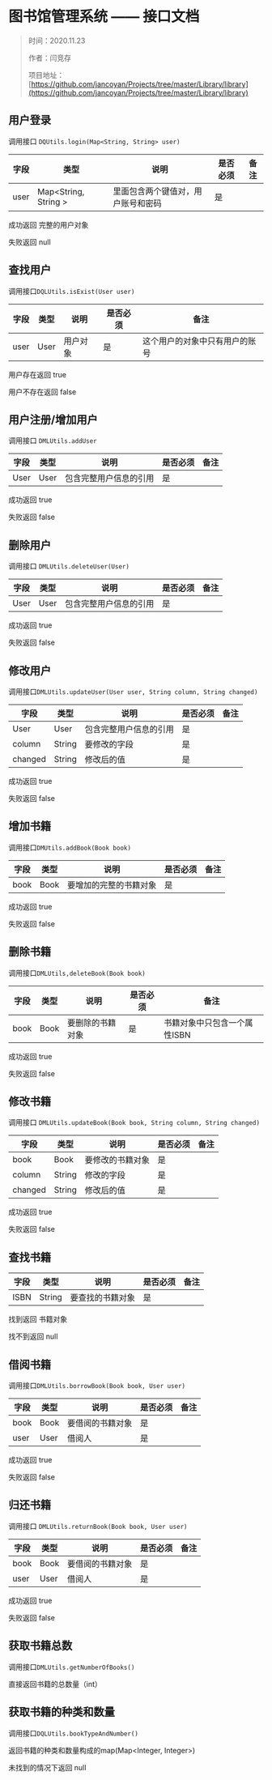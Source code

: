 # 图书馆管理系统 —— 接口文档



> 时间：2020.11.23
>
> 作者：闫竞存
>
> 项目地址：[https://github.com/jancoyan/Projects/tree/master/Library/library](https://github.com/jancoyan/Projects/tree/master/Library/library)



## 用户登录

调用接口 `DQUtils.login(Map<String, String> user)`

| 字段     | 类型    | 说明               | 是否必须 | 备注 |
| ----------- | ------- | ----------------------- | -------- | ---- |
| user | Map<String, String > | 里面包含两个键值对，用户账号和密码 | 是       |      |

成功返回  完整的用户对象

失败返回  null



## 查找用户

调用接口`DQLUtils.isExist(User user)`

| 字段 | 类型 | 说明     | 是否必须 | 备注                           |
| ---- | ---- | -------- | -------- | ------------------------------ |
| user | User | 用户对象 | 是       | 这个用户的对象中只有用户的账号 |

用户存在返回  true

用户不存在返回  false



## 用户注册/增加用户

调用接口 `DMLUtils.addUser`

| 字段                 | 类型    | 说明                  | 是否必须 | 备注 |
| --------------- | ------- | --------------------------- | -------- | ---- |
| User |User|包含完整用户信息的引用|是||

成功返回  true

失败返回  false



## 删除用户

调用接口 `DMLUtils.deleteUser(User)`

| 字段 | 类型 | 说明                   | 是否必须 | 备注 |
| ---- | ---- | ---------------------- | -------- | ---- |
| User | User | 包含完整用户信息的引用 | 是       |      |

成功返回 true

失败返回 false



## 修改用户

调用接口`DMLUtils.updateUser(User user, String column, String changed)`

| 字段    | 类型   | 说明                   | 是否必须 | 备注 |
| ------- | ------ | ---------------------- | -------- | ---- |
| User    | User   | 包含完整用户信息的引用 | 是       |      |
| column  | String | 要修改的字段           | 是       |      |
| changed | String | 修改后的值             | 是       |      |

成功返回  true

失败返回  false



## 增加书籍

调用接口`DMUtils.addBook(Book book)`

| 字段 | 类型 | 说明                   | 是否必须 | 备注 |
| ---- | ---- | ---------------------- | -------- | ---- |
| book | Book | 要增加的完整的书籍对象 | 是       |      |

成功返回 true

失败返回  false



## 删除书籍

调用接口`DMLUtils,deleteBook(Book book)`

| 字段 | 类型 | 说明             | 是否必须 | 备注                         |
| ---- | ---- | ---------------- | -------- | ---------------------------- |
| book | Book | 要删除的书籍对象 | 是       | 书籍对象中只包含一个属性ISBN |

成功返回 true

失败返回  false



## 修改书籍

调用接口 `DMLUtils.updateBook(Book book, String column, String changed)`

| 字段    | 类型   | 说明             | 是否必须 | 备注 |
| ------- | ------ | ---------------- | -------- | ---- |
| book    | Book   | 要修改的书籍对象 | 是       |      |
| column  | String | 修改的字段       | 是       |      |
| changed | String | 修改后的值       | 是       |      |

成功返回 true

失败返回 false



## 查找书籍

| 字段 | 类型   | 说明             | 是否必须 | 备注 |
| ---- | ------ | ---------------- | -------- | ---- |
| ISBN | String | 要查找的书籍对象 | 是       |      |

找到返回 书籍对象

找不到返回 null



## 借阅书籍

调用接口`DMLUtils.borrowBook(Book book, User user)`

| 字段 | 类型 | 说明             | 是否必须 | 备注 |
| ---- | ---- | ---------------- | -------- | ---- |
| book | Book | 要借阅的书籍对象 | 是       |      |
| user | User | 借阅人           | 是       |      |

成功返回 true

失败返回 false



## 归还书籍

调用接口 `DMLUtils.returnBook(Book book, User user)`

| 字段 | 类型 | 说明             | 是否必须 | 备注 |
| ---- | ---- | ---------------- | -------- | ---- |
| book | Book | 要借阅的书籍对象 | 是       |      |
| user | User | 借阅人           | 是       |      |

成功返回 true

失败返回 false



## 获取书籍总数

调用接口`DMLUtils.getNumberOfBooks()`

直接返回书籍的总数量（int）



## 获取书籍的种类和数量

调用接口`DQLUtils.bookTypeAndNumber()`

返回书籍的种类和数量构成的map(Map<Integer, Integer>)

未找到的情况下返回 null